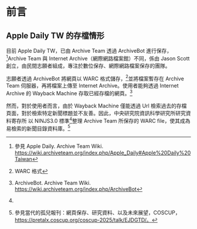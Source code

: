 # 前言

## Apple Daily TW 的存檔情形

目前 Apple Daily TW，已由 Archive Team 透過 ArchiveBot 進行保存，[^1]Archive Team 與 Internet Archive（網際網路檔案館）不同，係由 Jason Scott 創立，由民間志願者組成，專注於數位保存、網際網路檔案保存的團隊。

志願者透過 ArchiveBot 將網頁以 WARC 格式儲存，[^2]並將檔案暫存在 Archive Team 伺服器，再將檔案上傳至 Internet Archive。使用者能夠透過 Internet Archive 的 Wayback Machine 存取已經存檔的網頁。[^3]

然而，對於使用者而言，由於 Wayback Machine 僅能透過 Url 檢索過去的存檔頁面，對於檢索特定新聞標題並不友善。因此，中央研究院資訊科學研究所研究資料寄存所
以 NINJS3.0 標準[^4]整理 Archive Team 所保存的 WARC file，使其成為易檢索的新聞目錄資料庫。[^5]

[^1]: 參見 Apple Daily. Archive Team Wiki. https://wiki.archiveteam.org/index.php/Apple_Daily#Apple%20Daily%20Taiwan
[^2]: WARC 格式
[^3]: ArchiveBot. Archive Team Wiki. https://wiki.archiveteam.org/index.php/ArchiveBot
[^4]:
[^5]: 參見當代的孤兒報刊：網頁保存、研究資料、以及未來展望，COSCUP，https://pretalx.coscup.org/coscup-2025/talk/EJDGTD/。
